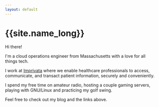 ```yaml
---
layout: default
---
```


# {{site.name_long}}

Hi there!

I'm a cloud operations engineer from Massachusetts with a love for all things tech.

I work at [Imprivata](https://www.imprivata.com/) where we enable healthcare professionals to access, communicate, and transact patient information, securely and conveniently.

I spend my free time on amateur radio, hosting a couple gaming servers, playing with GNU/Linux and practicing my golf swing.

Feel free to check out my blog and the links above.
